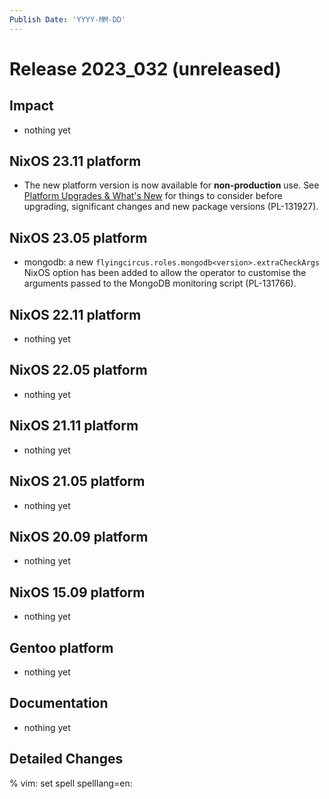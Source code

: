 ```yaml
---
Publish Date: 'YYYY-MM-DD'
---
```


# Release 2023_032 (unreleased)

## Impact

- nothing yet

## NixOS 23.11 platform

- The new platform version is now available for **non-production** use.
  See [Platform Upgrades & What's New](https://doc.flyingcircus.io/roles/fc-23.11-staging/upgrade.html)
  for things to consider before upgrading, significant changes and new package
  versions (PL-131927).

## NixOS 23.05 platform

- mongodb: a new `flyingcircus.roles.mongodb<version>.extraCheckArgs` NixOS
  option has been added to allow the operator to customise the arguments
  passed to the MongoDB monitoring script (PL-131766).

## NixOS 22.11 platform

- nothing yet

## NixOS 22.05 platform

- nothing yet

## NixOS 21.11 platform

- nothing yet

## NixOS 21.05 platform

- nothing yet

## NixOS 20.09 platform

- nothing yet

## NixOS 15.09 platform

- nothing yet

## Gentoo platform

- nothing yet

## Documentation

- nothing yet

## Detailed Changes

% vim: set spell spelllang=en:
